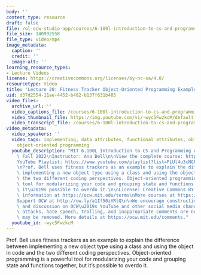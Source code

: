 ```yaml
---
body: ''
content_type: resource
draft: false
file: /ol-ocw-studio-app/courses/6-100l-introduction-to-cs-and-programming-using-python-fall-2022/6100l-lecture-20-version-2_360p_16_9.mp4
file_size: 140992558
file_type: video/mp4
image_metadata:
  caption: ''
  credit: ''
  image-alt: ''
learning_resource_types:
- Lecture Videos
license: https://creativecommons.org/licenses/by-nc-sa/4.0/
resourcetype: Video
title: 'Lecture 20: Fitness Tracker Object-Oriented Programming Example'
uid: d37d2554-11ae-4452-b482-b137f631b485
video_files:
  archive_url: ''
  video_captions_file: /courses/6-100l-introduction-to-cs-and-programming-using-python-fall-2022/1l8mjRn1hi9LyjpsOLlLbZwxdsseNS_va_transcript.webvtt
  video_thumbnail_file: https://img.youtube.com/vi/-wyc5FwzkcM/default.jpg
  video_transcript_file: /courses/6-100l-introduction-to-cs-and-programming-using-python-fall-2022/1l8mjRn1hi9LyjpsOLlLbZwxdsseNS_va_transcript.pdf
video_metadata:
  video_speakers: ''
  video_tags: implementing, data attributes, functional attributes, object classes,
    object-oriented programming
  youtube_description: "MIT 6.100L Introduction to CS and Programming using Python,\
    \ Fall 2022\nInstructor: Ana Bell\n\nView the complete course: https://ocw.mit.edu/courses/6-100l-introduction-to-cs-and-programming-using-python-fall-2022/\n\
    YouTube Playlist: https://www.youtube.com/playlist?list=PLUl4u3cNGP62A-ynp6v6-LGBCzeH3VAQB\n\
    \nProf. Bell uses fitness trackers as an example to explain the difference between\
    \ implementing a new object type using a class and using the object in code and\
    \ the two different coding perspectives. Object-oriented programming is a powerful\
    \ tool for modularizing your code and grouping state and functions together, but\
    \ it\u2019s possible to overdo it.\n\nLicense: Creative Commons BY-NC-SA\nMore\
    \ information at https://ocw.mit.edu/terms\nMore courses at https://ocw.mit.edu\n\
    Support OCW at http://ow.ly/a1If50zVRlQ\n\nWe encourage constructive comments\
    \ and discussion on OCW\u2019s YouTube and other social media channels. Personal\
    \ attacks, hate speech, trolling, and inappropriate comments are not allowed and\
    \ may be removed. More details at https://ocw.mit.edu/comments."
  youtube_id: -wyc5FwzkcM
---
```

Prof. Bell uses fitness trackers as an example to explain the difference between implementing a new object type using a class and using the object in code and the two different coding perspectives. Object-oriented programming is a powerful tool for modularizing your code and grouping state and functions together, but it’s possible to overdo it.